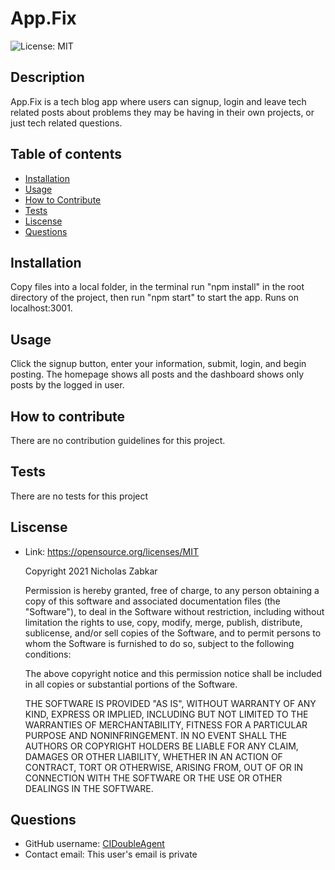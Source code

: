 # App.Fix
![License: MIT](https://img.shields.io/badge/License-MIT-yellow.svg)
## Description
App.Fix is a tech blog app where users can signup, login and leave tech related posts about problems they may be having in their own projects, or just tech related questions.
## Table of contents
* [Installation](#installation)
* [Usage](#usage)
* [How to Contribute](#how-to-contribute)
* [Tests](#tests)
* [Liscense](#liscense)
* [Questions](#questions)
## Installation
Copy files into a local folder, in the terminal run "npm install" in the root directory of the project, then run "npm start" to start the app. Runs on localhost:3001.
## Usage
Click the signup button, enter your information, submit, login, and begin posting. The homepage shows all posts and the dashboard shows only posts by the logged in user.
## How to contribute
There are no contribution guidelines for this project.
## Tests
There are no tests for this project
## Liscense
* Link: https://opensource.org/licenses/MIT  

    Copyright 2021 Nicholas Zabkar

    Permission is hereby granted, free of charge, to any person obtaining a copy of this software and associated documentation files (the "Software"), to deal in the Software without restriction, including without limitation the rights to use, copy, modify, merge, publish, distribute, sublicense, and/or sell copies of the Software, and to permit persons to whom the Software is furnished to do so, subject to the following conditions:

    The above copyright notice and this permission notice shall be included in all copies or substantial portions of the Software.

    THE SOFTWARE IS PROVIDED "AS IS", WITHOUT WARRANTY OF ANY KIND, 
    EXPRESS OR IMPLIED, INCLUDING BUT NOT LIMITED TO THE WARRANTIES OF MERCHANTABILITY, FITNESS FOR A PARTICULAR PURPOSE AND NONINFRINGEMENT. IN NO EVENT SHALL THE AUTHORS OR COPYRIGHT HOLDERS BE LIABLE FOR ANY CLAIM, DAMAGES OR OTHER LIABILITY, WHETHER IN AN ACTION OF CONTRACT, TORT OR OTHERWISE, ARISING FROM, OUT OF OR IN CONNECTION WITH THE SOFTWARE OR THE USE OR OTHER DEALINGS IN THE SOFTWARE.
## Questions
* GitHub username: [CIDoubleAgent](https://github.com/CIDoubleAgent)
* Contact email: This user's email is private